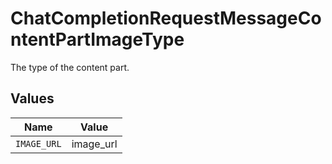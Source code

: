 # ChatCompletionRequestMessageContentPartImageType

The type of the content part.


## Values

| Name        | Value       |
| ----------- | ----------- |
| `IMAGE_URL` | image_url   |